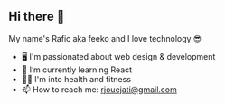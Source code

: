 ## Hi there 👋
My name's Rafic aka feeko and I love technology 😎

- 🖥 I'm passionated about web design & development
- 🌱 I’m currently learning React
- 🏃‍♂️ I'm into health and fitness
-  📫 How to reach me: rjouejati@gmail.com

  
<!--
**raficj/raficj** is a ✨ _special_ ✨ repository because its `README.md` (this file) appears on your GitHub profile.

Here are some ideas to get you started:

- 🔭 I’m currently working on ...
- 🌱 I’m currently learning ...
- 👯 I’m looking to collaborate on ...
- 🤔 I’m looking for help with ...
- 💬 Ask me about ...
- 😄 Pronouns: ...
- ⚡ Fun fact: ...
-->
